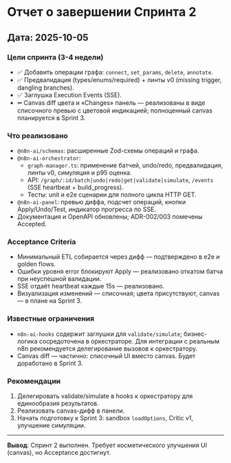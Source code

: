 # Отчет о завершении Спринта 2

## Дата: 2025-10-05

### Цели спринта (3-4 недели)
- ✅ Добавить операции графа: `connect`, `set_params`, `delete`, `annotate`.
- ✅ Предвалидация (types/enums/required) + линты v0 (missing trigger, dangling branches).
- ✅ Заглушка Execution Events (SSE).
- ➖ Canvas diff цвета и «Changes» панель — реализованы в виде списочного превью c цветовой индикацией; полноценный canvas планируется в Sprint 3.

### Что реализовано
- `@n8n-ai/schemas`: расширенные Zod-схемы операций и графа.
- `@n8n-ai-orchestrator`:
  - `graph-manager.ts`: применение батчей, undo/redo, предвалидация, линты v0, симуляция и p95 оценка.
  - API: `/graph/:id/batch|undo|redo|get|validate|simulate`, `/events` (SSE heartbeat + build_progress).
  - Тесты: unit и e2e сценарии для полного цикла HTTP GET.
- `@n8n-ai-panel`: превью диффа, подсчет операций, кнопки Apply/Undo/Test, индикатор прогресса по SSE.
- Документация и OpenAPI обновлены; ADR-002/003 помечены Accepted.

### Acceptance Criteria
- Минимальный ETL собирается через дифф — подтверждено в e2e и golden flows.
- Ошибки уровня error блокируют Apply — реализовано откатом батча при неуспешной валидации.
- SSE отдаёт heartbeat каждые 15s — реализовано.
- Визуализация изменений — списочная; цвета присутствуют, canvas — в плане на Sprint 3.

### Известные ограничения
- `n8n-ai-hooks` содержит заглушки для `validate/simulate`; бизнес-логика сосредоточена в оркестраторе. Для интеграции с реальным n8n рекомендуется делегирование вызовов к оркестратору.
- Canvas diff — частично: списочный UI вместо canvas. Будет доработано в Sprint 3.

### Рекомендации
1. Делегировать validate/simulate в hooks к оркестратору для единообразия результатов.
2. Реализовать canvas-дифф в панели.
3. Начать подготовку к Sprint 3: sandbox `loadOptions`, Critic v1, улучшение симуляции.

---

**Вывод**: Спринт 2 выполнен. Требует косметического улучшения UI (canvas), но Acceptance достигнут.

